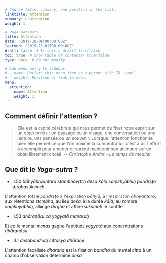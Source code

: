 ```yaml
---
# Course title, summary, and position in the list.
linktitle: Attention
summary: L'attention
weight: 1

# Page metadata.
title: Attention
date: "2019-10-01T00:00:00Z"
lastmod: "2019-10-01T00:00:00Z"
draft: false  # Is this a draft? true/false
toc: true  # Show table of contents? true/false
type: docs  # Do not modify.

# Add menu entry to sidebar.
# - name: Declare this menu item as a parent with ID `name`.
# - weight: Position of link in menu.
menu:
  attention:
    name: Attention
    weight: 1
---
```


## Comment définir l'attention ?
> Elle est la capité cérébrale qui nous permet de fixer notre esprit sur un
> objet précis : un paysage ou un visage, une conversation ou une lecture,
> une pensée ou un souvenir.
> Lorsque l'attention fonctionne bien elle permet ce que l'on
> nomme la concentration c'est à dir l'effort à accomplir pour amener et
> surtout maintenir son attention sur un objet librement choisi.
> -- <cite> Christophe André - Le temps de méditer</cite>

## Que dit le _Yoga-sutra_ ?

* II.50 _bāhyābhyantara stambhavṛttiḥ deśa kāla saṃkhyābhiḥ paridṛṣṭo dīrghasūkśmaḥ_

L'attention totale _paridṛṣṭo_ à l'expiration _bāhyā_,
à l'inspiration _ābhyantara_, aux rétentions _stambha_,
au lieu _deśa_, à la durée _kāla_, au nombre _saṃkhyābhiḥ_,
allonge _dīrgha_ et affine _sūkśmaḥ_ le souffle.

* II.53 _dhāraṇāsu ca yogyatā manasaḥ_

Et _ca_ le mental _manas_ gagne l'aptitude _yogyatā_ aux concentrations _dhāraṇāsu_

* III.1 _deśabandhaḥ cittasya dhāraṇā_

L'attention facalisée _dharana_ est la fixation _bandha_ du mental _citta_
à un champ d'observation déterminé _deśa_

